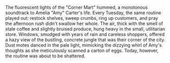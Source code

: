 The fluorescent lights of the "Corner Mart" hummed, a monotonous soundtrack to Amelia "Amy" Carter's life.  Every Tuesday, the same routine played out: restock shelves, sweep crumbs, ring up customers, and pray the afternoon rush didn't swallow her whole.  The air, thick with the smell of stale coffee and slightly bruised produce, hung heavy in the small, utilitarian store.  Windows, smudged with years of rain and careless shoppers, offered a hazy view of the bustling, concrete jungle that was their corner of the city.  Dust motes danced in the pale light, mimicking the dizzying whirl of Amy's thoughts as she meticulously scanned a carton of eggs.  Today, however, the routine was about to be shattered.
